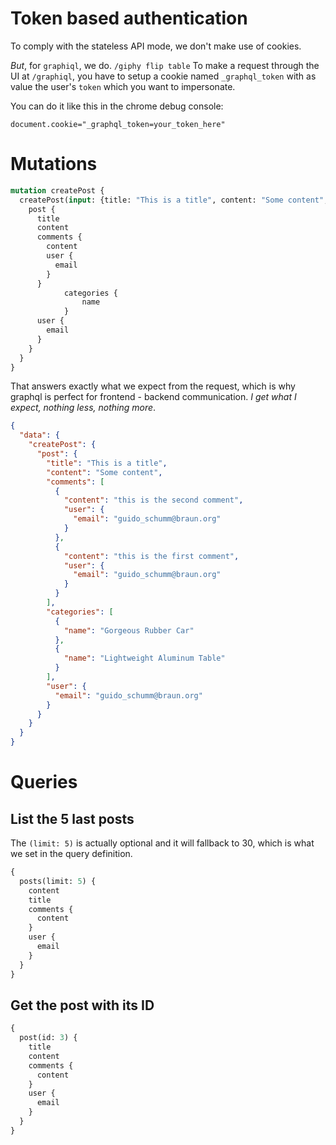 # Token based authentication
To comply with the stateless API mode, we don't make use of cookies.

*But*, for `graphiql`, we do. `/giphy flip table`
To make a request through the UI at `/graphiql`, you have to setup a cookie named `_graphql_token` with as value the user's `token` which you want to impersonate.

You can do it like this in the chrome debug console:

````
document.cookie="_graphql_token=your_token_here"
````

# Mutations

````graphql
mutation createPost {
  createPost(input: {title: "This is a title", content: "Some content", category_ids: [1,2], comments: [{content: "this is the first comment"}, {content: "this is the second comment"}] }) {
    post {
      title
      content
      comments {
        content
        user {
          email
        }
      }
			categories {
				name
			}
      user {
        email
      }
    }
  }
}
````

That answers exactly what we expect from the request, which is why graphql is perfect for frontend - backend communication. *I get what I expect, nothing less, nothing more*.

````json
{
  "data": {
    "createPost": {
      "post": {
        "title": "This is a title",
        "content": "Some content",
        "comments": [
          {
            "content": "this is the second comment",
            "user": {
              "email": "guido_schumm@braun.org"
            }
          },
          {
            "content": "this is the first comment",
            "user": {
              "email": "guido_schumm@braun.org"
            }
          }
        ],
        "categories": [
          {
            "name": "Gorgeous Rubber Car"
          },
          {
            "name": "Lightweight Aluminum Table"
          }
        ],
        "user": {
          "email": "guido_schumm@braun.org"
        }
      }
    }
  }
}
````

# Queries

## List the 5 last posts
The `(limit: 5)` is actually optional and it will fallback to 30, which is what we set in the query definition.
````graphql
{
  posts(limit: 5) {
    content
    title
    comments {
      content
    }
    user {
      email
    }
  }
}
````

## Get the post with its ID
````graphql
{
  post(id: 3) {
    title
    content
    comments {
      content
    }
    user {
      email
    }
  }
}
````

